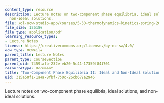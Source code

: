 ```yaml
---
content_type: resource
description: Lecture notes on two-component phase equilibria, ideal solutions, and
  non-ideal solutions.
file: /ol-ocw-studio-app/courses/5-60-thermodynamics-kinetics-spring-2008/315a50f11a4a8fbf750c26cb672a2946_5_60_lecture21.pdf
file_size: 126186
file_type: application/pdf
learning_resource_types:
- Lecture Notes
license: https://creativecommons.org/licenses/by-nc-sa/4.0/
ocw_type: OCWFile
parent_title: Lecture Notes
parent_type: CourseSection
parent_uid: 74591afb-232e-eb20-5c41-17359f843701
resourcetype: Document
title: 'Two-Component Phase Equilibria II: Ideal and Non-Ideal Solutions'
uid: 315a50f1-1a4a-8fbf-750c-26cb672a2946
---
```

Lecture notes on two-component phase equilibria, ideal solutions, and non-ideal solutions.